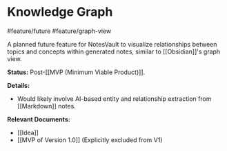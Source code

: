 # Knowledge Graph
#feature/future #feature/graph-view

A planned future feature for NotesVault to visualize relationships between topics and concepts within generated notes, similar to [[Obsidian]]'s graph view.

**Status:** Post-[[MVP (Minimum Viable Product)]].

**Details:**
*   Would likely involve AI-based entity and relationship extraction from [[Markdown]] notes.

**Relevant Documents:**
*   [[Idea]]
*   [[MVP of Version 1.0]] (Explicitly excluded from V1)